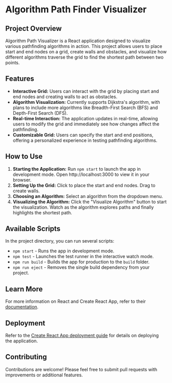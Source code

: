 # Algorithm Path Finder Visualizer

## Project Overview

Algorithm Path Visualizer is a React application designed to visualize various pathfinding algorithms in action. This project allows users to place start and end nodes on a grid, create walls and obstacles, and visualize how different algorithms traverse the grid to find the shortest path between two points.

## Features

- **Interactive Grid:** Users can interact with the grid by placing start and end nodes and creating walls to act as obstacles.
- **Algorithm Visualization:** Currently supports Dijkstra's algorithm, with plans to include more algorithms like Breadth-First Search (BFS) and Depth-First Search (DFS).
- **Real-time Interaction:** The application updates in real-time, allowing users to modify the grid and immediately see how changes affect the pathfinding.
- **Customizable Grid:** Users can specify the start and end positions, offering a personalized experience in testing pathfinding algorithms.

## How to Use

1. **Starting the Application:** Run `npm start` to launch the app in development mode. Open http://localhost:3000 to view it in your browser.
2. **Setting Up the Grid:** Click to place the start and end nodes. Drag to create walls.
3. **Choosing an Algorithm:** Select an algorithm from the dropdown menu.
4. **Visualizing the Algorithm:** Click the "Visualize Algorithm" button to start the visualization. Watch as the algorithm explores paths and finally highlights the shortest path.

## Available Scripts

In the project directory, you can run several scripts:

- `npm start` - Runs the app in development mode.
- `npm test` - Launches the test runner in the interactive watch mode.
- `npm run build` - Builds the app for production to the `build` folder.
- `npm run eject` - Removes the single build dependency from your project.

## Learn More

For more information on React and Create React App, refer to their [documentation](https://reactjs.org/).

## Deployment

Refer to the [Create React App deployment guide](https://facebook.github.io/create-react-app/docs/deployment) for details on deploying the application.

## Contributing

Contributions are welcome! Please feel free to submit pull requests with improvements or additional features.
